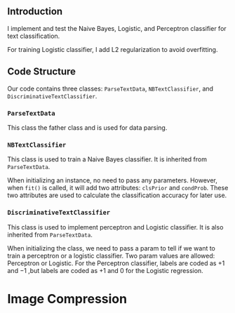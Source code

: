 ## Introduction

I implement and test the Naive Bayes, Logistic, and Perceptron classifier for text classification.

For training Logistic classifier, I add L2 regularization to avoid overfitting.



## Code Structure

 Our code contains three classes: `ParseTextData`, `NBTextClassifier`, and `DiscriminativeTextClassifier`. 

### `ParseTextData`

This class the father class and is used for data parsing.



### `NBTextClassifier`

This class is used to train a Naive Bayes classifier. It is inherited from `ParseTextData`. 

When initializing an instance, no need to pass any parameters. However, when `fit()` is called, it will add two attributes: `clsPrior` and `condProb`. These two attributes are used to calculate the classification accuracy for later use. 



### `DiscriminativeTextClassifier`

This class is used to implement perceptron and Logistic classifier. It is also  inherited from `ParseTextData`. 

When initializing the class, we need to pass a param to tell if we want to train a perceptron or a logistic classifier. Two param values are allowed: Perceptron or Logistic. For the Perceptron classifier, labels are coded as $+1$ and $-1$ ,but labels are coded as $+1$ and $0$ for the Logistic regression.  
# Image Compression
